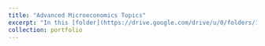 ```yaml
---
title: "Advanced Microeconomics Topics"
excerpt: "In this [folder](https://drive.google.com/drive/u/0/folders/182g0EAQaK3DX58ML7YVczAvUUjHGu1Dz), you will find economic theory and applications (Stata) of the following methodologies: instrumental variables, differences in differences, discontinuous regression, matching and synthetic control."
collection: portfolio
---
```

